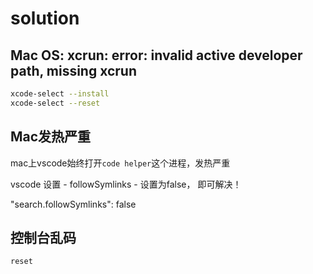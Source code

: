 # solution

## Mac OS: xcrun: error: invalid active developer path, missing xcrun

```bash
xcode-select --install
xcode-select --reset
```

## Mac发热严重

mac上vscode始终打开`code helper`这个进程，发热严重

vscode 设置 - followSymlinks - 设置为false， 即可解决！

"search.followSymlinks": false

## 控制台乱码

`reset`
